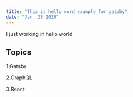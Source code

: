 ```yaml
---
title: "This is hello word example for gatsby"
date: "Jan, 28 2020"
---
```


I just working in hello world


## Topics
1.Gatsby

2.GraphQL

3.React